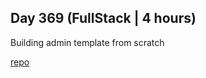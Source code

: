 ## Day 369 (FullStack | 4 hours)

Building admin template from scratch

[repo](https://github.com/alexvyber/katzen-admin.git)

